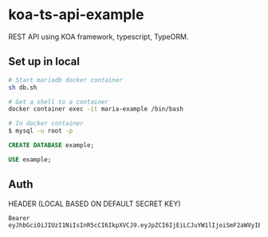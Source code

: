 # koa-ts-api-example

REST API using KOA framework, typescript, TypeORM.

## Set up in local

```sh
# Start mariadb docker container
sh db.sh

# Get a shell to a container
docker container exec -it maria-example /bin/bash

# In docker container
$ mysql -u root -p
```

```sql
CREATE DATABASE example;

USE example;
```

## Auth

HEADER (LOCAL BASED ON DEFAULT SECRET KEY)

```text
Bearer eyJhbGciOiJIUzI1NiIsInR5cCI6IkpXVCJ9.eyJpZCI6IjEiLCJuYW1lIjoiSmF2aWVyIEF2aWxlcyIsImVtYWlsIjoiYXZpbGVzbG9wZXouamF2aWVyQGdtYWlsLmNvbSJ9.rgOobROftUYSWphkdNfxoN2cgKiqNXd4Km4oz6Ex4ng
```
